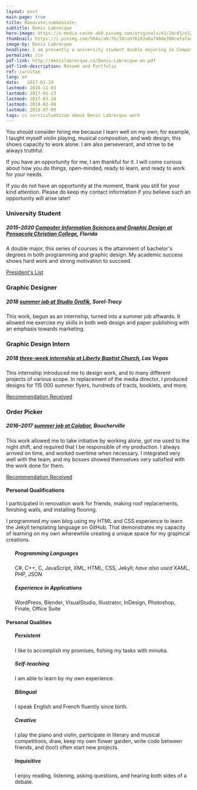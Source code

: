 ```yaml
---
layout: post
main-page: true
title: R&eacute;sum&eacute;
subtitle: Denis Labrecque
hero-image: https://s-media-cache-ak0.pinimg.com/originals/e1/2b/d1/e12bd1080a785f67f2436b9b4cedcedc.jpg
thumbnail: https://i.pinimg.com/564x/a9/76/10/a976103a6a740de200cefafad5f9be43.jpg
image-by: Denis Labrecque
headline: I am presently a university student double majoring in Computer Information Systems and Graphic Design.
permalink: /cv
pdf-link: http://denislabrecque.ca/Denis-Labrecque-en.pdf
pdf-link-description: Résumé and Portfolio
ref: curvitae
lang: en
date:   2017-01-19
lastmod: 2016-11-03
lastmod: 2017-01-23
lastmod: 2017-03-18
lastmod: 2018-02-08
lastmod: 2018-07-09
tags: cv curriculumVitae about Denis Labrecque work
---
```

You should consider hiring me because I learn well on my own; for example, I taught myself violin playing, musical composition, and web design; this shows capacity to work alone. I am also perseverant, and strive to be always truthful.

If you have an opportunity for me, I am thankful for it. I will come curious about how you do things, open-minded, ready to learn, and ready to work for your needs.

If you do not have an opportunity at the moment, thank you still for your kind attention. Please do keep my contact information if you believe such an opportunity will arise later!


<!--  <h4>Secondary Studies</h4>
  <h5>A Beka Academy</h5>
  <p>These general studies in English, mathematics, and the humanities prepared me for university by giving me a mastery of the basic subjects with a global comprehension of the sciences and of the world.</p>-->
<!--
<h4><table><tr><td>University Studies</td><td>2015&ndash;2020 (current)</td></tr></table></h4>
<h5>Pensacola Christian College, Florida</h5>
<ul>
<li>{% include cite.html title="Bachelor’s Degree in Computer and Information Sciences" description="“In PCC’s computer information systems major, students prepare for a variety of industry positions by learning to plan, program, and manage computer information systems, networks, databases, and websites. Students receive hands-on experience in a broad range of technologies and programming languages, gaining the logical thinking and disciplined documentation necessary to work with computer information systems.
Because the emphasis is on programming, students learn computer languages such as Java, COBOL, HTML, JavaScript, and SQL, with optional electives providing experience in PHP and other languages. Students also receive database, networking, and computer hardware experience. In the capstone course, Systems Design, students collaborate to develop a small business computer application from the initial design stage to final implementation.”" href="http://www.pcci.edu/academics/divisions/professionalstudies/business/ComputerInformationSystems.aspx" date="January 22, 2017" %}</li>
  
<h6>Mobile Programming</h6>
Developed for Android using Java and C#, programmed a cross-platform application, assessed the feasibility of creating a new realty application, and worked both alone and in a team according to the model-view-controller pattern.
<h6>.NET Programming</h6>
Created Universal Windows Platform applications in C# using the .NET framework.
<h6>Object-oriented Programming and Design</h6>
Examined and understood the principles of objet-oriented programming in C++ when evaluated according to severe guidelines and capacity to follow a rigid format.
<h6>Computer Graphics Programming</h6>
Created computer games in teams using Unity, and assessed topics such as 2D sprites, 3D modelling, animation, shaders, and QBasic.

<li>{% include cite.html title="Bachelor’s Degree in Graphic Design" description="“Commercial advertising/graphic design firms, businesses, and Christian ministries need creative and efficient designers who can produce clear, visual communication using advanced technology. With abundant hands-on instruction, students begin by developing fundamental drawing and design skills using traditional media, while also learning essential computer application skills using Apple iMac computers and Adobe® Creative Cloud software. Advanced training in creative problem solving, as well as two semesters each of web design and multimedia production, helps fully prepare students to design practical, useful solutions to common graphic problems.
The program includes internships in the field and courses to develop digital portfolios and self-promotional materials for potential employers. With the senior portfolio exhibit, students complete the program and showcase their best work.”" href="http://www.pcci.edu/academics/divisions/visualandperformingarts/visualarts/GraphicDesign.aspx" date="January 22, 2017" %}</li>


<h6>Graphic Design I & II</h6>
Exercised problem-solving skills while creating logos and combination marks, a company identity, vector illustrations, brochures, and food packaging, along with other regular assignments.
<h6>Principles of Painting</h6>
Learned to paint realistically in watercolour, acrylic, and mixed media.
<h6>Principles of Drawing</h6>
Used pencil to draw realistically and learn visual modelling, shading, and proportion. Extreme scrutiny in correct values and exact negative space.
</ul>


<p>These two degrees are in progress at Pensacola Christian College, Florida. In my concentration, I have followed courses on programming, in graphic production software, in drawing, and in painting. Studying in a rule-strict environment allowed me to adapt to life on campus, to follow a regular schedule, and to keep a regular performance. I am presently in my junior year, each semester being completed with Dean’s list honours.</p>-->


<section class="superwide notViewed animBlock">
   <h3>University Student</h3>
   <h5 class="workplace">2015&ndash;2020 <a href="{% post_url 2016-09-17-reasons-to-love-PCC %}">Computer Information Sciences and Graphic Design at Pensacola Christian College</a>, Florida</h5>
   <p>A double major, this series of courses is the attainment of bachelor&apos;s degrees in both programming and graphic design. My academic success shows hard work and strong motivation to succeed.</p>
   <a class="share-link" href="../../../../pdf/2018-1.pdf">President&apos;s List</a>
</section>

<section class="superwide brown notViewed animBlock">
   <h3>Graphic Designer</h3>
   <h5 class="workplace">2018 <a href="{% post_url 2018-06-17-stage-studio-grafik %}">summer job at Studio Grafik</a>, Sorel-Tracy</h5>
   <p>This work, begun as an internship, turned into a summer job aftwards. It allowed me exercise my skills in both web design and paper publishing with an emphasis towards marketing.</p>
   <!--<a class="share-link" href="../../../../images/recommendation-liberty-baptist.jpg">Recommendation Received</a>-->
</section>

<section class="superwide notViewed animBlock">
   <h3>Graphic Design Intern</h3>
   <h5 class="workplace">2018 <a href="{% post_url 2018-05-25-liberty-internship %}">three-week internship at Liberty Baptist Church</a>, Las Vegas</h5>
   <p>This internship introduced me to design work, and to many different projects of various scope. In replacement of the media director, I produced designs for 115 000 summer flyers, hundreds of tracts, booklets, and more.</p>
   <a class="share-link" href="../../../../images/recommendation-liberty-baptist.jpg">Recommendation Received</a>
</section>

<section class="superwide brown notViewed animBlock">
   <h3>Order Picker</h3>
   <h5 class="workplace">2016&ndash;2017 <a href="{% post_url 2016-06-30-travail-de-preparateur-de-commandes %}">summer job at Colabor</a>, Boucherville</h5>
   <p>This work allowed me to take initiative by working alone, got me used to the night shift, and required that I be responsible of my production. I always arrived on time, and worked overtime when necessary. I integrated very well with the team, and my bosses showed themselves very satisfied with the work done for them.</p>
   <a class="share-link" href="../../../../images/recommendation-colabor.jpg">Recommendation Received</a>
</section>

<h4>Personal Qualifications</h4>
<p>I participated in renovation work for friends, making roof replacements, finishing walls, and installing flooring.</p>
<p>I programmed my own blog using my HTML and CSS experience to learn the Jekyll templating language on GitHub. That demonstrates my capacity of learning on my own wherewhile creating a unique space for my graphical creations.</p>

<ul class="post-stream-container">
<h5>Programming Languages</h5>
C#, C++, C, JavaScript, XML, HTML, CSS, Jekyll; <em>have also used</em> XAML, PHP, JSON
<h5>Experience in Applications</h5>
WordPress, Blender, VisualStudio, Illustrator, InDesign, Photoshop, Finale, Office Suite
</ul>


<h4>Personal Qualities</h4>
<ul class="post-stream-container notViewed animBlock">
<h5>Persistent</h5>
I like to accomplish my promises, fishing my tasks with minutia.
<h5>Self-teaching</h5>
I am able to learn by my own experience.
<h5>Bilingual</h5>
I speak English and French fluently since birth.
<h5>Creative</h5>
I play the piano and violin, participate in literary and musical competitions, draw, keep my own flower garden, write code between friends, and (too!) often start new projects.
<h5>Inquisitive</h5>
I enjoy reading, listening, asking questions, and hearing both sides of a debate.
</ul>

